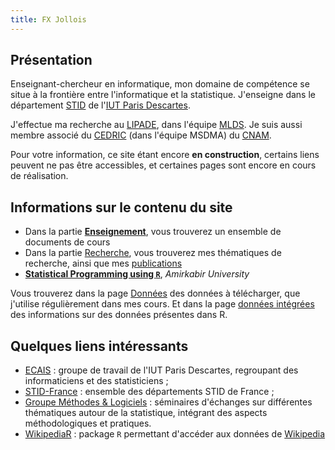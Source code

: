 ```yaml
---
title: FX Jollois
---
```


## Présentation

Enseignant-chercheur en informatique, mon domaine de compétence se situe à la frontière entre l'informatique et la statistique. J'enseigne dans le département [STID](http://www.stid-paris.fr/) de l'[IUT Paris Descartes](http://www.iut.parisdescartes.fr). 

J'effectue ma recherche au [LIPADE](http://www.lipade.fr), dans l'équipe [MLDS](http://www.math-info.univ-paris5.fr/~nadifmoh/Accueil.html#). Je suis aussi membre associé du [CEDRIC](http://cedric.cnam.fr) (dans l'équipe MSDMA) du [CNAM](http://www.cnam.fr).

Pour votre information, ce site étant encore **en construction**, certains liens peuvent ne pas être accessibles, et certaines pages sont encore en cours de réalisation.

## Informations sur le contenu du site

- Dans la partie [**Enseignement**](enseignement), vous trouverez un ensemble de documents de cours
- Dans la partie [Recherche](recherche.html), vous trouverez mes thématiques de recherche, ainsi que mes [publications](publications.html)
- [**Statistical Programming using `R`**](stat-prog-R.html), *Amirkabir University*

Vous trouverez dans la page [Données](accesdonnees) des données à télécharger, que j'utilise régulièrement dans mes cours. Et dans la page [données intégrées](donnees-integrees-r.html) des informations sur des données présentes dans R.

## Quelques liens intéressants 

- [ECAIS](https://sites.google.com/site/groupeecais/) : groupe de travail de l'IUT Paris
Descartes, regroupant des informaticiens et des statisticiens ;
- [STID-France](http://www.stid-france.fr/) : ensemble des départements STID de France ;
- [Groupe Méthodes & Logiciels](http://methodes-et-logiciels.sfds.asso.fr/) :
séminaires d'échanges sur différentes thématiques autour de la statistique, intégrant des
aspects méthodologiques et pratiques.
- [WikipediaR](https://cran.r-project.org/package=WikipediaR) : package `R` permettant d'accéder aux données de [Wikipedia](http://www.wikipedia.org/)

